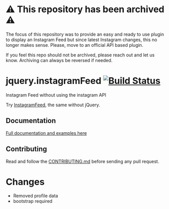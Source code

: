 # ⚠️ This repository has been archived ⚠️

The focus of this repository was to provide an easy and ready to use plugin to display an Instagram Feed but since latest Instagram changes, this no longer makes sense. Please, move to an official API based plugin.

If you feel this repo should not be archived, please reach out and let us know. Archiving can always be reversed if needed.

# jquery.instagramFeed [![Build Status](https://travis-ci.com/jsanahuja/jquery.instagramFeed.svg?branch=master)](https://travis-ci.com/jsanahuja/jquery.instagramFeed)
Instagram Feed without using the instagram API

Try [InstagramFeed](https://github.com/jsanahuja/InstagramFeed), the same without jQuery.

## Documentation

[Full documentation and examples here](https://www.sowecms.com/demos/jquery.instagramFeed/index.html "documentation")

## Contributing

Read and follow the [CONTRIBUTING.md](./CONTRIBUTING.md) before sending any pull request.


# Changes
- Removed profile data
- bootstrap required